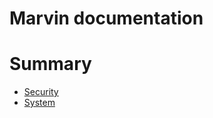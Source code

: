 # Marvin documentation

# Summary
- [Security](./security/security.md)
- [System](./system/system.md)
